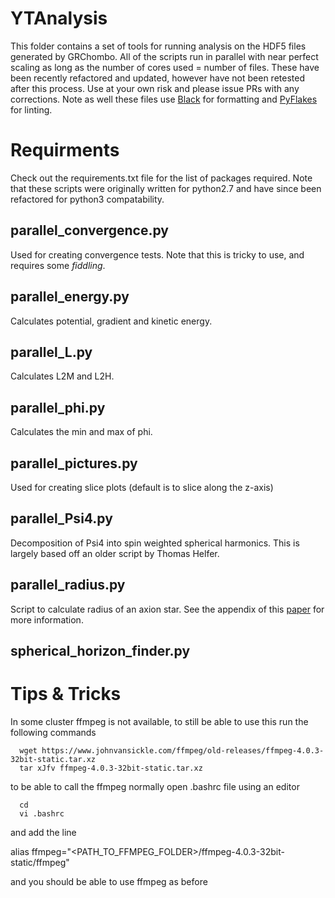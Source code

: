 # YTAnalysis
This folder contains a set of tools for running analysis on the HDF5 files generated by GRChombo. All of the scripts run in parallel with near perfect scaling as long as the number of cores used = number of files. These have been recently refactored and updated, however have not been retested after this process. Use at your own risk and please issue PRs with any corrections. Note as well these files use [Black](https://github.com/psf/black) for formatting and [PyFlakes](https://pypi.org/project/pyflakes/) for linting.

# Requirments
Check out the requirements.txt file for the list of packages required. Note that these scripts were originally written for python2.7 and have since been refactored for python3 compatability.

## parallel_convergence.py
Used for creating convergence tests. Note that this is tricky to use, and requires some _fiddling_.

## parallel_energy.py
Calculates potential, gradient and kinetic energy.

## parallel_L.py
Calculates L2M and L2H.

## parallel_phi.py
Calculates the min and max of phi.

## parallel_pictures.py
Used for creating slice plots (default is to slice along the z-axis)

## parallel_Psi4.py
Decomposition of Psi4 into spin weighted spherical harmonics. This is largely based off an older script by Thomas Helfer.

## parallel_radius.py
Script to calculate radius of an axion star. See the appendix of this [paper](https://arxiv.org/abs/1806.09367) for more information.

## spherical_horizon_finder.py


# Tips & Tricks 

In some cluster ffmpeg is not available, to still be able to use this run the following commands 
```
  wget https://www.johnvansickle.com/ffmpeg/old-releases/ffmpeg-4.0.3-32bit-static.tar.xz
  tar xJfv ffmpeg-4.0.3-32bit-static.tar.xz
```
to be able to call the ffmpeg normally open .bashrc file using an editor 
```
  cd 
  vi .bashrc
```
and add the line 

  alias ffmpeg="<PATH_TO_FFMPEG_FOLDER>/ffmpeg-4.0.3-32bit-static/ffmpeg"
  
and you should be able to use ffmpeg as before 
  
